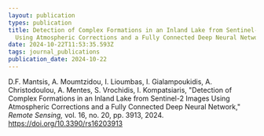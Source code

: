 ```yaml
---
layout: publication
types: publication
title: Detection of Complex Formations in an Inland Lake from Sentinel-2 Images
  Using Atmospheric Corrections and a Fully Connected Deep Neural Network
date: 2024-10-22T11:53:35.593Z
tags: journal_publications
publication_date: 2024-10-22
---
```

<!--StartFragment-->

D.F. Mantsis, A. Moumtzidou, I. Lioumbas, I. Gialampoukidis, A. Christodoulou, A. Mentes, S. Vrochidis, I. Kompatsiaris, "Detection of Complex Formations in an Inland Lake from Sentinel-2 Images Using Atmospheric Corrections and a Fully Connected Deep Neural Network," *Remote Sensing,* vol. 16, no. 20, pp. 3913, 2024. https://doi.org/10.3390/rs16203913

<!--EndFragment-->